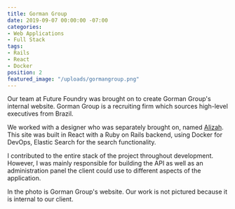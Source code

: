 ```yaml
---
title: Gorman Group
date: 2019-09-07 00:00:00 -07:00
categories:
- Web Applications
- Full Stack
tags:
- Rails
- React
- Docker
position: 2
featured_image: "/uploads/gormangroup.png"
---
```


Our team at Future Foundry was brought on to create Gorman Group's internal website. Gorman Group is a recruiting firm which sources high-level executives from Brazil.

We worked with a designer who was separately brought on, named [Alizah](https://alizah.com/). This site was built in React with a Ruby on Rails backend, using Docker for DevOps, Elastic Search for the search functionality.

I contributed to the entire stack of the project throughout development. However, I was mainly responsible for building the API as well as an administration panel the client could use to different aspects of the application.

In the photo is Gorman Group's website. Our work is not pictured because it is internal to our client.